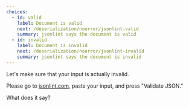 ```yaml
---
choices:
  - id: valid
    label: Document is valid
    next: /deserialization/noerror/jsonlint-valid
    summary: jsonlint says the document is valid
  - id: invalid
    label: Document is invalid
    next: /deserialization/noerror/jsonlint-invalid
    summary: jsonlint says the document is invalid
---
```


Let's make sure that your input is actually invalid.

Please go to [jsonlint.com](https://jsonlint.com/), paste your input, and press "Validate JSON."

What does it say?